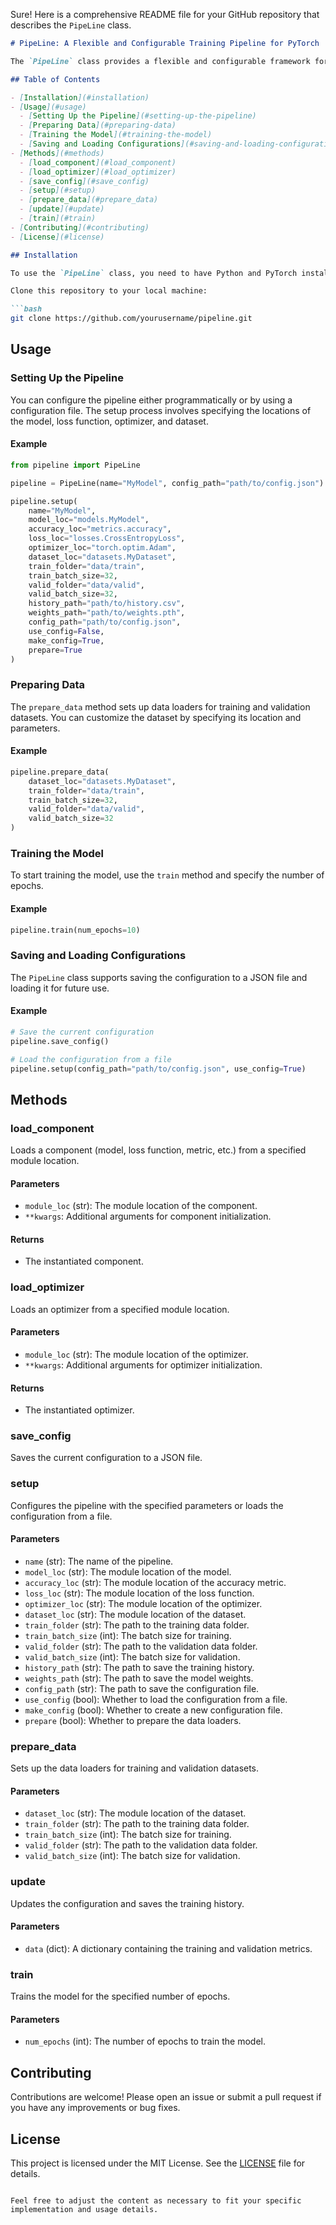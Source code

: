 Sure! Here is a comprehensive README file for your GitHub repository that describes the `PipeLine` class.

```markdown
# PipeLine: A Flexible and Configurable Training Pipeline for PyTorch

The `PipeLine` class provides a flexible and configurable framework for training PyTorch models. It allows you to dynamically load models, datasets, loss functions, optimizers, and metrics from specified module locations. Additionally, it supports configuration through JSON files, enabling easy reuse and sharing of training setups.

## Table of Contents

- [Installation](#installation)
- [Usage](#usage)
  - [Setting Up the Pipeline](#setting-up-the-pipeline)
  - [Preparing Data](#preparing-data)
  - [Training the Model](#training-the-model)
  - [Saving and Loading Configurations](#saving-and-loading-configurations)
- [Methods](#methods)
  - [load_component](#load_component)
  - [load_optimizer](#load_optimizer)
  - [save_config](#save_config)
  - [setup](#setup)
  - [prepare_data](#prepare_data)
  - [update](#update)
  - [train](#train)
- [Contributing](#contributing)
- [License](#license)

## Installation

To use the `PipeLine` class, you need to have Python and PyTorch installed. You can install PyTorch from the official [PyTorch website](https://pytorch.org/get-started/locally/).

Clone this repository to your local machine:

```bash
git clone https://github.com/yourusername/pipeline.git
```

## Usage

### Setting Up the Pipeline

You can configure the pipeline either programmatically or by using a configuration file. The setup process involves specifying the locations of the model, loss function, optimizer, and dataset.

#### Example

```python
from pipeline import PipeLine

pipeline = PipeLine(name="MyModel", config_path="path/to/config.json")

pipeline.setup(
    name="MyModel",
    model_loc="models.MyModel",
    accuracy_loc="metrics.accuracy",
    loss_loc="losses.CrossEntropyLoss",
    optimizer_loc="torch.optim.Adam",
    dataset_loc="datasets.MyDataset",
    train_folder="data/train",
    train_batch_size=32,
    valid_folder="data/valid",
    valid_batch_size=32,
    history_path="path/to/history.csv",
    weights_path="path/to/weights.pth",
    config_path="path/to/config.json",
    use_config=False,
    make_config=True,
    prepare=True
)
```

### Preparing Data

The `prepare_data` method sets up data loaders for training and validation datasets. You can customize the dataset by specifying its location and parameters.

#### Example

```python
pipeline.prepare_data(
    dataset_loc="datasets.MyDataset",
    train_folder="data/train",
    train_batch_size=32,
    valid_folder="data/valid",
    valid_batch_size=32
)
```

### Training the Model

To start training the model, use the `train` method and specify the number of epochs.

#### Example

```python
pipeline.train(num_epochs=10)
```

### Saving and Loading Configurations

The `PipeLine` class supports saving the configuration to a JSON file and loading it for future use.

#### Example

```python
# Save the current configuration
pipeline.save_config()

# Load the configuration from a file
pipeline.setup(config_path="path/to/config.json", use_config=True)
```

## Methods

### load_component

Loads a component (model, loss function, metric, etc.) from a specified module location.

#### Parameters
- `module_loc` (str): The module location of the component.
- `**kwargs`: Additional arguments for component initialization.

#### Returns
- The instantiated component.

### load_optimizer

Loads an optimizer from a specified module location.

#### Parameters
- `module_loc` (str): The module location of the optimizer.
- `**kwargs`: Additional arguments for optimizer initialization.

#### Returns
- The instantiated optimizer.

### save_config

Saves the current configuration to a JSON file.

### setup

Configures the pipeline with the specified parameters or loads the configuration from a file.

#### Parameters
- `name` (str): The name of the pipeline.
- `model_loc` (str): The module location of the model.
- `accuracy_loc` (str): The module location of the accuracy metric.
- `loss_loc` (str): The module location of the loss function.
- `optimizer_loc` (str): The module location of the optimizer.
- `dataset_loc` (str): The module location of the dataset.
- `train_folder` (str): The path to the training data folder.
- `train_batch_size` (int): The batch size for training.
- `valid_folder` (str): The path to the validation data folder.
- `valid_batch_size` (int): The batch size for validation.
- `history_path` (str): The path to save the training history.
- `weights_path` (str): The path to save the model weights.
- `config_path` (str): The path to save the configuration file.
- `use_config` (bool): Whether to load the configuration from a file.
- `make_config` (bool): Whether to create a new configuration file.
- `prepare` (bool): Whether to prepare the data loaders.

### prepare_data

Sets up the data loaders for training and validation datasets.

#### Parameters
- `dataset_loc` (str): The module location of the dataset.
- `train_folder` (str): The path to the training data folder.
- `train_batch_size` (int): The batch size for training.
- `valid_folder` (str): The path to the validation data folder.
- `valid_batch_size` (int): The batch size for validation.

### update

Updates the configuration and saves the training history.

#### Parameters
- `data` (dict): A dictionary containing the training and validation metrics.

### train

Trains the model for the specified number of epochs.

#### Parameters
- `num_epochs` (int): The number of epochs to train the model.

## Contributing

Contributions are welcome! Please open an issue or submit a pull request if you have any improvements or bug fixes.

## License

This project is licensed under the MIT License. See the [LICENSE](LICENSE) file for details.
```

Feel free to adjust the content as necessary to fit your specific implementation and usage details.